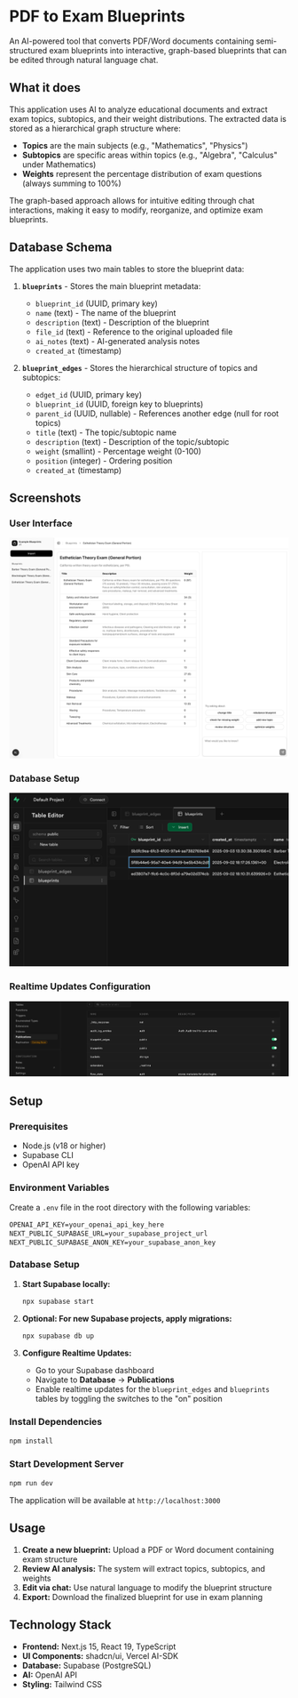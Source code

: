 # PDF to Exam Blueprints

An AI-powered tool that converts PDF/Word documents containing semi-structured exam blueprints into interactive, graph-based blueprints that can be edited through natural language chat.

## What it does

This application uses AI to analyze educational documents and extract exam topics, subtopics, and their weight distributions. The extracted data is stored as a hierarchical graph structure where:

-   **Topics** are the main subjects (e.g., "Mathematics", "Physics")
-   **Subtopics** are specific areas within topics (e.g., "Algebra", "Calculus" under Mathematics)
-   **Weights** represent the percentage distribution of exam questions (always summing to 100%)

The graph-based approach allows for intuitive editing through chat interactions, making it easy to modify, reorganize, and optimize exam blueprints.

## Database Schema

The application uses two main tables to store the blueprint data:

1. **`blueprints`** - Stores the main blueprint metadata:

    - `blueprint_id` (UUID, primary key)
    - `name` (text) - The name of the blueprint
    - `description` (text) - Description of the blueprint
    - `file_id` (text) - Reference to the original uploaded file
    - `ai_notes` (text) - AI-generated analysis notes
    - `created_at` (timestamp)

2. **`blueprint_edges`** - Stores the hierarchical structure of topics and subtopics:
    - `edget_id` (UUID, primary key)
    - `blueprint_id` (UUID, foreign key to blueprints)
    - `parent_id` (UUID, nullable) - References another edge (null for root topics)
    - `title` (text) - The topic/subtopic name
    - `description` (text) - Description of the topic/subtopic
    - `weight` (smallint) - Percentage weight (0-100)
    - `position` (integer) - Ordering position
    - `created_at` (timestamp)

## Screenshots

### User Interface

![Application UI](doc-imgs/ui.png)

### Database Setup

![Supabase Configuration](doc-imgs/supabase.png)

### Realtime Updates Configuration

![Realtime Setup](doc-imgs/realtime.png)

## Setup

### Prerequisites

-   Node.js (v18 or higher)
-   Supabase CLI
-   OpenAI API key

### Environment Variables

Create a `.env` file in the root directory with the following variables:

```env
OPENAI_API_KEY=your_openai_api_key_here
NEXT_PUBLIC_SUPABASE_URL=your_supabase_project_url
NEXT_PUBLIC_SUPABASE_ANON_KEY=your_supabase_anon_key
```

### Database Setup

1. **Start Supabase locally:**

    ```bash
    npx supabase start
    ```

2. **Optional: For new Supabase projects, apply migrations:**

    ```bash
    npx supabase db up
    ```

3. **Configure Realtime Updates:**
    - Go to your Supabase dashboard
    - Navigate to **Database** → **Publications**
    - Enable realtime updates for the `blueprint_edges` and `blueprints` tables by toggling the switches to the "on" position

### Install Dependencies

```bash
npm install
```

### Start Development Server

```bash
npm run dev
```

The application will be available at `http://localhost:3000`

## Usage

1. **Create a new blueprint:** Upload a PDF or Word document containing exam structure
2. **Review AI analysis:** The system will extract topics, subtopics, and weights
3. **Edit via chat:** Use natural language to modify the blueprint structure
4. **Export:** Download the finalized blueprint for use in exam planning

## Technology Stack

-   **Frontend:** Next.js 15, React 19, TypeScript
-   **UI Components:** shadcn/ui, Vercel AI-SDK
-   **Database:** Supabase (PostgreSQL)
-   **AI:** OpenAI API
-   **Styling:** Tailwind CSS
